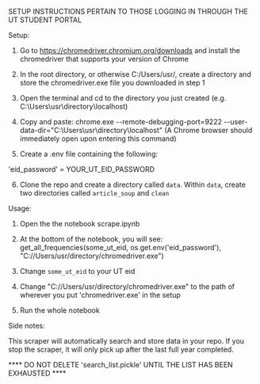 SETUP INSTRUCTIONS PERTAIN TO THOSE LOGGING IN THROUGH THE UT STUDENT PORTAL

Setup:

1. Go to https://chromedriver.chromium.org/downloads and install the chromedriver that supports your version of Chrome

2. In the root directory, or otherwise C:/Users/usr/, create a directory and store the chromedriver.exe file you downloaded in step 1

3. Open the terminal and cd to the directory you just created (e.g. C:\Users\usr\directory\localhost)

4. Copy and paste: chrome.exe --remote-debugging-port=9222 --user-data-dir="C:\Users\usr\directory\localhost"
(A Chrome browser should immediately open upon entering this command)

5. Create a .env file containing the following:

'eid_password' = YOUR_UT_EID_PASSWORD

6. Clone the repo and create a directory called `data`. Within `data`, create two directories called `article_soup` and `clean`


Usage:

1. Open the the notebook scrape.ipynb

2. At the bottom of the notebook, you will see: get_all_frequencies(some_ut_eid, os.get.env('eid_password'), "C://Users/usr/directory/chromedriver.exe")

3. Change `some_ut_eid` to your UT eid

4. Change "C://Users/usr/directory/chromedriver.exe" to the path of wherever you put 'chromedriver.exe' in the setup

5. Run the whole notebook


Side notes:

This scraper will automatically search and store data in your repo. If you stop the scraper, it will only pick up after the last full year completed.


**** DO NOT DELETE 'search_list.pickle' UNTIL THE LIST HAS BEEN EXHAUSTED ****

